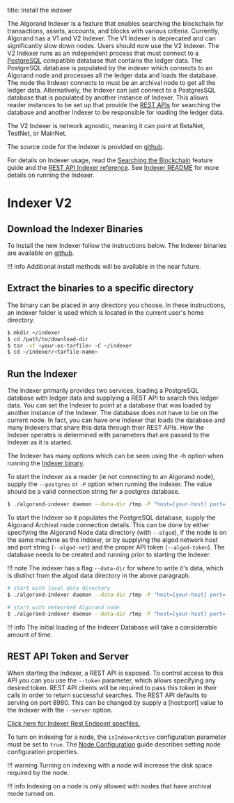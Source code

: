 title: Install the indexer

The Algorand Indexer is a feature that enables searching the blockchain for transactions, assets, accounts, and blocks with various criteria. Currently, Algorand has a V1 and V2 Indexer. The V1 Indexer is deprecated and can significantly slow down nodes. Users should now use the V2 Indexer. The V2 Indexer runs as an independent process that must connect to a [PostgreSQL](https://www.postgresql.org/) compatible database that contains the ledger data. The PostgreSQL database is populated by the indexer which connects to an Algorand node and processes all the ledger data and loads the database. The node the Indexer connects to must be an archival node to get all the ledger data. Alternatively, the Indexer can just connect to a PostgresSQL database that is populated by another instance of Indexer. This allows reader instances to be set up that provide the [REST APIs](../../../rest-apis/indexer) for searching the database and another Indexer to be responsible for loading the ledger data.


The V2 Indexer is network agnostic, meaning it can point at BetaNet, TestNet, or MainNet. 

The source code for the Indexer is provided on [github](https://github.com/algorand/indexer).

For details on Indexer usage, read the [Searching the Blockchain](../../../get-details/indexer) feature guide and the [REST API Indexer reference](../../../rest-apis/indexer). See [Indexer README](https://github.com/algorand/indexer) for more details on running the Indexer.


# Indexer V2
## Download the Indexer Binaries
To Install the new Indexer follow the instructions below. The Indexer binaries are available on [github](https://github.com/algorand/indexer/releases).

!!! info
    Additional install methods will be available in the near future.

## Extract the binaries to a specific directory
The binary can be placed in any directory you choose. In these instructions, an indexer folder is used which is located in the current user's home directory.

```bash
$ mkdir ~/indexer
$ cd /path/to/download-dir
$ tar -xf <your-os-tarfile> -C ~/indexer
$ cd ~/indexer/<tarfile-name>
```

## Run the Indexer
The Indexer primarily provides two services, loading a PostgreSQL database with ledger data and supplying a REST API to search this ledger data. You can set the Indexer to point at a database that was loaded by another instance of the Indexer. The database does not have to be on the current node. In fact, you can have one Indexer that loads the database and many Indexers that share this data through their REST APIs. How the Indexer operates is determined with parameters that are passed to the Indexer as it is started.

The Indexer has many options which can be seen using the -h option when running the [Indexer binary](../../clis/indexer/indexer.md).

To start the Indexer as a reader (ie not connecting to an Algorand node), supply the `--postgres` or `-P` option when running the indexer. The value should be a valid connection string for a postgres database.

```bash
$ ./algorand-indexer daemon --data-dir /tmp -P "host=[your-host] port=[your-port] user=[uname] password=[password] dbname=[ledgerdb] sslmode=disable"  --no-algod
```

To start the Indexer so it populates the PostgreSQL database, supply the Algorand Archival node connection details. This can be done by either specifying the Algorand Node data directory (with `--algod`), if the node is on the same machine as the Indexer, or by supplying the algod network host and port string (`--algod-net`) and the proper API token (`--algod-token`). The database needs to be created and running prior to starting the Indexer.

!!! note
    The indexer has a flag `--data-dir` for where to write it's data, which is distinct from the algod data directory in the above paragraph.

```bash
# start with local data directory
$ ./algorand-indexer daemon --data-dir /tmp -P "host=[your-host] port=[your-port] user=[uname] password=[password] dbname=[ledgerdb] sslmode=disable" --algod=~/node/data

# start with networked Algorand node
$ ./algorand-indexer daemon --data-dir /tmp -P "host=[your-host] port=[your-port] user=[uname] password=[password] dbname=[ledgerdb] sslmode=disable" --algod-net="http://[your-host]:[your-port]" --algod-token="[your-api-token]"

```

!!! info
    The initial loading of the Indexer Database will take a considerable amount of time.


## REST API Token and Server

When starting the Indexer, a REST API is exposed. To control access to this API you can you use the `--token` parameter, which allows specifying any desired token. REST API clients will be required to pass this token in their calls in order to return successful searches. The REST API defaults to serving on port 8980. This can be changed by supply a [host:port] value to the Indexer with the `--server` option.

[Click here for Indexer Rest Endpoint specfiles.](../../../rest-apis/restendpoints/)

To turn on indexing for a node, the `isIndexerActive` configuration parameter must be set to `true`. The [Node Configuration](../../reference/config) guide describes setting node configuration properties.

!!! warning
     Turning on indexing with a node will increase the disk space required by the node.

!!! info
    Indexing on a node is only allowed with nodes that have archival mode turned on. 
